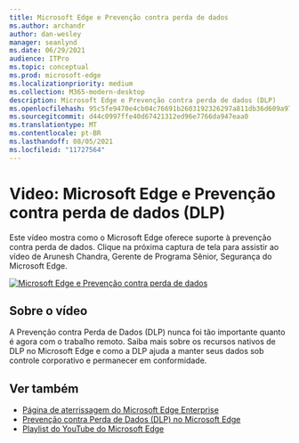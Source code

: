 ```yaml
---
title: Microsoft Edge e Prevenção contra perda de dados
ms.author: archandr
author: dan-wesley
manager: seanlynd
ms.date: 06/29/2021
audience: ITPro
ms.topic: conceptual
ms.prod: microsoft-edge
ms.localizationpriority: medium
ms.collection: M365-modern-desktop
description: Microsoft Edge e Prevenção contra perda de dados (DLP)
ms.openlocfilehash: 95c5fe9470e4cb04c76691b2603192326297a811db36d609a97d8f02652ccd0b
ms.sourcegitcommit: d44c0997ffe40d67421312ed96e7766da947eaa0
ms.translationtype: MT
ms.contentlocale: pt-BR
ms.lasthandoff: 08/05/2021
ms.locfileid: "11727564"
---
```

# <a name="video-microsoft-edge-and-data-loss-prevention-dlp"></a>Video: Microsoft Edge e Prevenção contra perda de dados (DLP)

Este vídeo mostra como o Microsoft Edge oferece suporte à prevenção contra perda de dados. Clique na próxima captura de tela para assistir ao vídeo de Arunesh Chandra, Gerente de Programa Sênior, Segurança do Microsoft Edge.

[![ Microsoft Edge e Prevenção contra perda de dados](media/microsoft-edge-security-dlp/0.png)](http://www.youtube.com/watch?v=dLD04U9eTqg " Microsoft Edge and data loss prevention")

## <a name="about-the-video"></a>Sobre o vídeo

A Prevenção contra Perda de Dados (DLP) nunca foi tão importante quanto é agora com o trabalho remoto. Saiba mais sobre os recursos nativos de DLP no Microsoft Edge e como a DLP ajuda a manter seus dados sob controle corporativo e permanecer em conformidade.

## <a name="see-also"></a>Ver também

- [Página de aterrissagem do Microsoft Edge Enterprise](https://aka.ms/EdgeEnterprise)
- [Prevenção contra Perda de Dados (DLP) no Microsoft Edge](microsoft-edge-security-dlp.md)
- [Playlist do YouTube do Microsoft Edge](https://www.youtube.com/playlist?list=PLXtHYVsvn_b-uXh1tMeYpT-0iD8tD3tFy)

